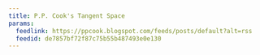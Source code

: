 ```yaml
---
title: P.P. Cook's Tangent Space
params:
  feedlink: https://ppcook.blogspot.com/feeds/posts/default?alt=rss
  feedid: de7857bf72f87c75b55b487493e0e130
---
```

